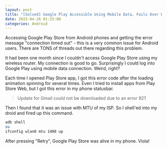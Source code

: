 ```yaml
---
layout: post
title: "[Solved] Google Play Accessible Using Mobile Data, Fails Over WiFi"
date: 2015-04-26 01:25:00
categories: Android
---
```

Accessing Google Play Store from Android phones and getting the error message "connection timed out" - this is a very common issue for Android users. There are TONS of threads out there regarding this problem.

It had been one month since I couldn't access Google Play Store using my wireless router. My connection is good to go. Surprisingly I could log into
Google Play using mobile data connection. Weird, right?

Each time I opened Play Store app, I got this error code after the loading animation spinning for several times. Even I tried to install apps from Play
Store Web, but I got this error in my phone statusbar.

> Update for Gmail could not be downloaded due to an error 921

Then I found that it was an issue with MTU of my ISP. So I shell'ed into my droid and fired up this command.

```bash
adb shell
su
ifconfig wlan0 mtu 1400 up
```

After pressing "Retry", Google Play Store was alive in my phone. Viola!